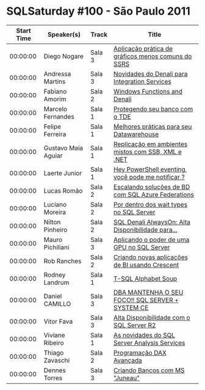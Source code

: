 # SQLSaturday #100 - São Paulo 2011
Start Time|Speaker(s)|Track|Title
---|---|---|---
00:00:00|Diego Nogare|Sala 3|[Aplicação prática de gráficos menos comuns do SSRS](29905.md)
00:00:00|Andressa Martins|Sala 3|[Novidades do Denali para Integration Services](29982.md)
00:00:00|Fabiano Amorim|Sala 2|[Windows Functions and Denali](30178.md)
00:00:00|Marcelo Fernandes|Sala 1|[Protegendo seu banco com o TDE](30186.md)
00:00:00|Felipe Ferreira|Sala 1|[Melhores práticas para seu Datawarehouse](30187.md)
00:00:00|Gustavo Maia Aguiar|Sala 1|[Replicação em ambientes mistos com SSB, XML e .NET](30258.md)
00:00:00|Laerte Junior|Sala 1|[Hey PowerShell eventing, você pode me notificar ?](31484.md)
00:00:00|Lucas Romão|Sala 2|[Escalando soluções de BD com SQL Azure Federations](31521.md)
00:00:00|Luciano Moreira|Sala 2|[Por dentro dos wait types no SQL Server](31522.md)
00:00:00|Nilton Pinheiro|Sala 2|[SQL Denali AlwaysOn: Alta Disponibilidade para...](32083.md)
00:00:00|Mauro Pichiliani|Sala 3|[Aplicando o poder de uma GPU no SQL Server](32229.md)
00:00:00|Rob Ranches|Sala 2|[Criando novas aplicações de BI usando Crescent](32544.md)
00:00:00|Rodney Landrum|Sala 1|[T-SQL Alphabet Soup](32624.md)
00:00:00|Daniel CAMILLO |Sala 3|[ DBA MANTENHA O SEU FOCO!! SQL SERVER + SYSTEM CE](33815.md)
00:00:00|Vitor Fava|Sala 3|[Alta Disponibilidade com o SQL Server R2](33842.md)
00:00:00|Viviane Ribeiro|Sala 1|[As novidades do SQL Server Analysis Services](33851.md)
00:00:00|Thiago Zavaschi|Sala 2|[Programação DAX Avançada](34530.md)
00:00:00|Dennes Torres|Sala 3|[Criando Bancos com MS "Juneau"](34611.md)
